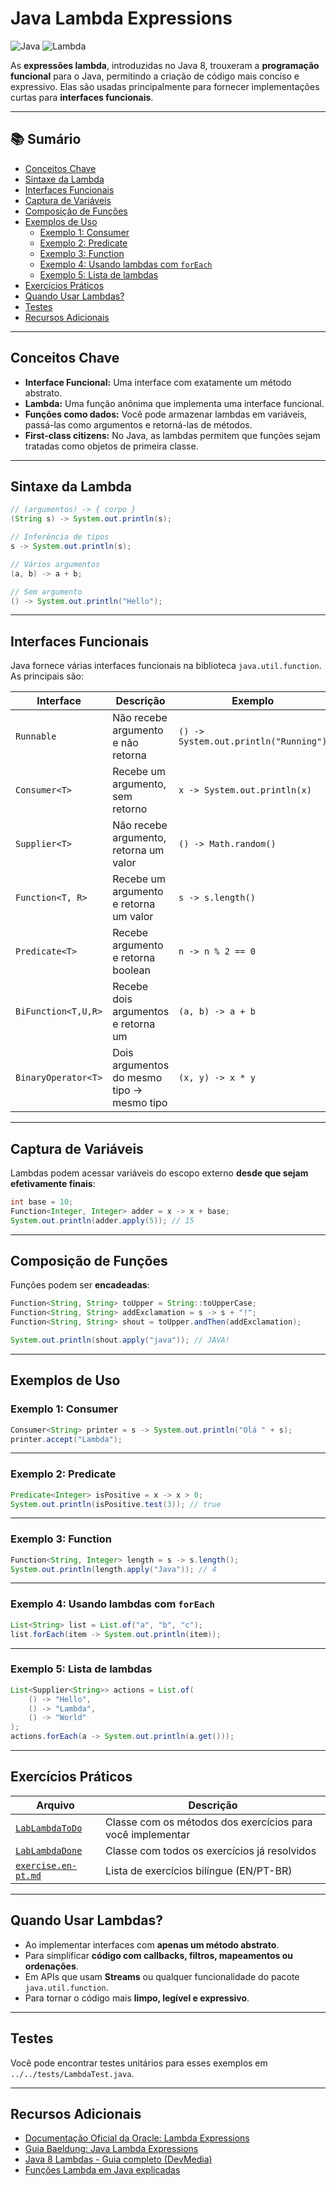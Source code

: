 # Java Lambda Expressions

![Java](https://img.shields.io/badge/Java-21-blue) ![Lambda](https://img.shields.io/badge/Lambda-Functions-orange)

As **expressões lambda**, introduzidas no Java 8, trouxeram a **programação funcional** para o Java, permitindo a criação de código mais conciso e expressivo. Elas são usadas principalmente para fornecer implementações curtas para **interfaces funcionais**.

---

## 📚 Sumário

- [Conceitos Chave](#conceitos-chave)
- [Sintaxe da Lambda](#sintaxe-da-lambda)
- [Interfaces Funcionais](#interfaces-funcionais)
- [Captura de Variáveis](#captura-de-variáveis)
- [Composição de Funções](#composição-de-funções)
- [Exemplos de Uso](#exemplos-de-uso)
  - [Exemplo 1: Consumer](#exemplo-1-consumer)
  - [Exemplo 2: Predicate](#exemplo-2-predicate)
  - [Exemplo 3: Function](#exemplo-3-function)
  - [Exemplo 4: Usando lambdas com `forEach`](#exemplo-4-usando-lambdas-com-foreach)
  - [Exemplo 5: Lista de lambdas](#exemplo-5-lista-de-lambdas)
- [Exercícios Práticos](#exercícios-práticos)
- [Quando Usar Lambdas?](#quando-usar-lambdas)
- [Testes](#testes)
- [Recursos Adicionais](#recursos-adicionais)

---

## Conceitos Chave

* **Interface Funcional:** Uma interface com exatamente um método abstrato.
* **Lambda:** Uma função anônima que implementa uma interface funcional.
* **Funções como dados:** Você pode armazenar lambdas em variáveis, passá-las como argumentos e retorná-las de métodos.
* **First-class citizens:** No Java, as lambdas permitem que funções sejam tratadas como objetos de primeira classe.

---

## Sintaxe da Lambda

```java
// (argumentos) -> { corpo }
(String s) -> System.out.println(s);

// Inferência de tipos
s -> System.out.println(s);

// Vários argumentos
(a, b) -> a + b;

// Sem argumento
() -> System.out.println("Hello");
```

---

## Interfaces Funcionais

Java fornece várias interfaces funcionais na biblioteca `java.util.function`. As principais são:

| Interface           | Descrição                                  | Exemplo                               |
| ------------------- | ------------------------------------------ | ------------------------------------- |
| `Runnable`          | Não recebe argumento e não retorna         | `() -> System.out.println("Running")` |
| `Consumer<T>`       | Recebe um argumento, sem retorno           | `x -> System.out.println(x)`          |
| `Supplier<T>`       | Não recebe argumento, retorna um valor     | `() -> Math.random()`                 |
| `Function<T, R>`    | Recebe um argumento e retorna um valor     | `s -> s.length()`                     |
| `Predicate<T>`      | Recebe argumento e retorna boolean         | `n -> n % 2 == 0`                     |
| `BiFunction<T,U,R>` | Recebe dois argumentos e retorna um        | `(a, b) -> a + b`                     |
| `BinaryOperator<T>` | Dois argumentos do mesmo tipo → mesmo tipo | `(x, y) -> x * y`                     |

---

## Captura de Variáveis

Lambdas podem acessar variáveis do escopo externo **desde que sejam efetivamente finais**:

```java
int base = 10;
Function<Integer, Integer> adder = x -> x + base;
System.out.println(adder.apply(5)); // 15
```

---

## Composição de Funções

Funções podem ser **encadeadas**:

```java
Function<String, String> toUpper = String::toUpperCase;
Function<String, String> addExclamation = s -> s + "!";
Function<String, String> shout = toUpper.andThen(addExclamation);

System.out.println(shout.apply("java")); // JAVA!
```

---

## Exemplos de Uso

### Exemplo 1: Consumer

```java
Consumer<String> printer = s -> System.out.println("Olá " + s);
printer.accept("Lambda");
```

---

### Exemplo 2: Predicate

```java
Predicate<Integer> isPositive = x -> x > 0;
System.out.println(isPositive.test(3)); // true
```

---

### Exemplo 3: Function

```java
Function<String, Integer> length = s -> s.length();
System.out.println(length.apply("Java")); // 4
```

---

### Exemplo 4: Usando lambdas com `forEach`

```java
List<String> list = List.of("a", "b", "c");
list.forEach(item -> System.out.println(item));
```

---

### Exemplo 5: Lista de lambdas

```java
List<Supplier<String>> actions = List.of(
    () -> "Hello",
    () -> "Lambda",
    () -> "World"
);
actions.forEach(a -> System.out.println(a.get()));
```

---

## Exercícios Práticos

| Arquivo                                    | Descrição                                                  |
| ------------------------------------------ | ---------------------------------------------------------- |
| [`LabLambdaToDo`](./LabLambdaToDo.java)    | Classe com os métodos dos exercícios para você implementar |
| [`LabLambdaDone`](./LabLambdaDone.java)    | Classe com todos os exercícios já resolvidos               |
| [`exercise.en-pt.md`](./exercise.en-pt.md) | Lista de exercícios bilíngue (EN/PT-BR)                    |

---

## Quando Usar Lambdas?

* Ao implementar interfaces com **apenas um método abstrato**.
* Para simplificar **código com callbacks, filtros, mapeamentos ou ordenações**.
* Em APIs que usam **Streams** ou qualquer funcionalidade do pacote `java.util.function`.
* Para tornar o código mais **limpo, legível e expressivo**.

---

## Testes

Você pode encontrar testes unitários para esses exemplos em `../../tests/LambdaTest.java`.

---

## Recursos Adicionais

* [Documentação Oficial da Oracle: Lambda Expressions](https://docs.oracle.com/javase/tutorial/java/javaOO/lambdaexpressions.html)
* [Guia Baeldung: Java Lambda Expressions](https://www.baeldung.com/java-lambda-expressions)
* [Java 8 Lambdas - Guia completo (DevMedia)](https://www.devmedia.com.br/lambda-expressions-em-java-8/31823)
* [Funções Lambda em Java explicadas](https://www.dio.me/articles/funcao-lambda-em-java-explicada)
